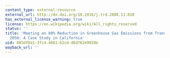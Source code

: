 ```yaml
---
content_type: external-resource
external_url: http://dx.doi.org/10.1016/j.trd.2008.11.010
has_external_license_warning: true
license: https://en.wikipedia.org/wiki/All_rights_reserved
status: ''
title: 'Meeting an 80% Reduction in Greenhouse Gas Emissions from Transportation by
  2050: A Case Study in California'
uid: 083df0a1-3fc4-4601-b2cd-d6d762e9928e
wayback_url: ''
---
```


